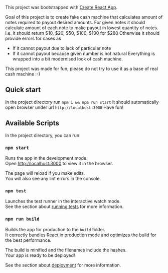 This project was bootstrapped with [Create React App](https://github.com/facebook/create-react-app).

Goal of this project is to create fake cash machine that calculates amount of notes required to payout desired amounts.
For given notes it should calculate amount of each note to make payout in lowest quantity of notes.
I.e. it should return $10, $20, $50, $100, $100 for $280
Otherwise it should provide errors for cases as
 - If it cannot payout due to lack of particular note 
 - If it cannot payout because given number is not natural
 Everything is wrapped into a bit modernised look of cash machine.
 

 This project was made for fun, please do not try to use it as a base of real cash machine :-)

 ## Quick start
 In the project directory run `npm i && npm run start`
 it should automatically open browser under url `http://localhost:3000`
 Have fun!

## Available Scripts

In the project directory, you can run:

### `npm start`

Runs the app in the development mode.<br>
Open [http://localhost:3000](http://localhost:3000) to view it in the browser.

The page will reload if you make edits.<br>
You will also see any lint errors in the console.

### `npm test`

Launches the test runner in the interactive watch mode.<br>
See the section about [running tests](https://facebook.github.io/create-react-app/docs/running-tests) for more information.

### `npm run build`

Builds the app for production to the `build` folder.<br>
It correctly bundles React in production mode and optimizes the build for the best performance.

The build is minified and the filenames include the hashes.<br>
Your app is ready to be deployed!

See the section about [deployment](https://facebook.github.io/create-react-app/docs/deployment) for more information.